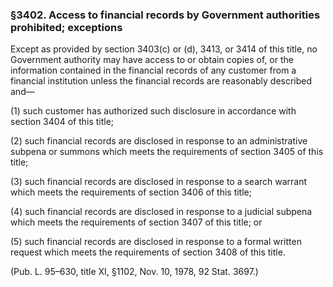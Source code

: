 ### §3402. Access to financial records by Government authorities prohibited; exceptions ###

Except as provided by section 3403(c) or (d), 3413, or 3414 of this title, no Government authority may have access to or obtain copies of, or the information contained in the financial records of any customer from a financial institution unless the financial records are reasonably described and—

(1) such customer has authorized such disclosure in accordance with section 3404 of this title;

(2) such financial records are disclosed in response to an administrative subpena or summons which meets the requirements of section 3405 of this title;

(3) such financial records are disclosed in response to a search warrant which meets the requirements of section 3406 of this title;

(4) such financial records are disclosed in response to a judicial subpena which meets the requirements of section 3407 of this title; or

(5) such financial records are disclosed in response to a formal written request which meets the requirements of section 3408 of this title.

(Pub. L. 95–630, title XI, §1102, Nov. 10, 1978, 92 Stat. 3697.)
